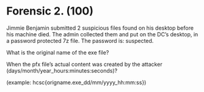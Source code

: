 # Forensic 2. (100)

Jimmie Benjamin submitted 2 suspicious files found on his desktop before his machine died. The admin collected them and put on the DC’s desktop, in a password protected 7z file. The password is: suspected.

What is the original name of the exe file?

When the pfx file’s actual content was created by the attacker (days/month/year_hours:minutes:seconds)?

(example: hcsc{origname.exe_dd/mm/yyyy_hh:mm:ss})

